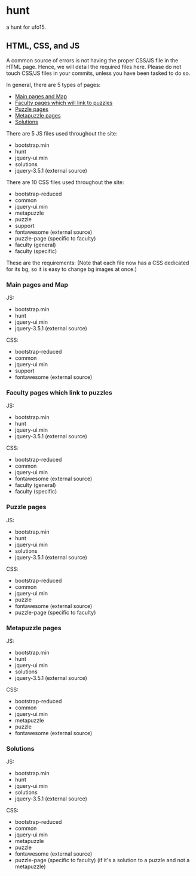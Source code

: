 # hunt
a hunt for ufo15.

## HTML, CSS, and JS
A common source of errors is not having the proper CSS/JS file in the HTML page. Hence, we will detail the required files here.
Please do not touch CSS/JS files in your commits, unless you have been tasked to do so.

In general, there are 5 types of pages:
- [Main pages and Map](https://github.com/pikasean/hunt#main-pages-and-map)
- [Faculty pages which will link to puzzles](https://github.com/pikasean/hunt#faculty-pages-which-link-to-puzzles)
- [Puzzle pages](https://github.com/pikasean/hunt#puzzle-pages)
- [Metapuzzle pages](https://github.com/pikasean/hunt#metapuzzle-pages)
- [Solutions](https://github.com/pikasean/hunt#solutions)

There are 5 JS files used throughout the site:
- bootstrap.min
- hunt
- jquery-ui.min
- solutions
- jquery-3.5.1 (external source)

There are 10 CSS files used throughout the site:
- bootstrap-reduced
- common
- jquery-ui.min
- metapuzzle
- puzzle
- support
- fontawesome (external source)
- puzzle-page (specific to faculty)
- faculty (general)
- faculty (specific)

These are the requirements:
(Note that each file now has a CSS dedicated for its bg, so it is easy to change bg images at once.)
### Main pages and Map
JS:
- bootstrap.min
- hunt
- jquery-ui.min
- jquery-3.5.1 (external source)

CSS:
- bootstrap-reduced
- common
- jquery-ui.min
- support
- fontawesome (external source)

### Faculty pages which link to puzzles
JS:
- bootstrap.min
- hunt
- jquery-ui.min
- jquery-3.5.1 (external source)

CSS:
- bootstrap-reduced
- common
- jquery-ui.min
- fontawesome (external source)
- faculty (general)
- faculty (specific)

### Puzzle pages
JS:
- bootstrap.min
- hunt
- jquery-ui.min
- solutions
- jquery-3.5.1 (external source)

CSS:
- bootstrap-reduced
- common
- jquery-ui.min
- puzzle
- fontawesome (external source)
- puzzle-page (specific to faculty)

### Metapuzzle pages
JS:
- bootstrap.min
- hunt
- jquery-ui.min
- solutions
- jquery-3.5.1 (external source)

CSS:
- bootstrap-reduced
- common
- jquery-ui.min
- metapuzzle
- puzzle
- fontawesome (external source)

### Solutions
JS:
- bootstrap.min
- hunt
- jquery-ui.min
- solutions
- jquery-3.5.1 (external source)

CSS:
- bootstrap-reduced
- common
- jquery-ui.min
- metapuzzle
- puzzle
- fontawesome (external source)
- puzzle-page (specific to faculty) (if it's a solution to a puzzle and not a metapuzzle)
